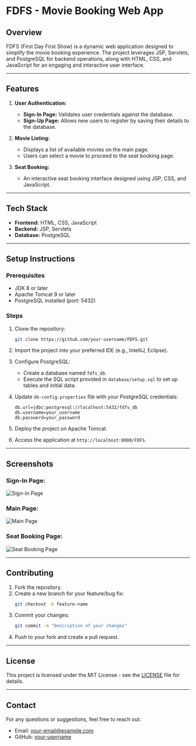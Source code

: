 # FDFS - Movie Booking Web App

## Overview
FDFS (First Day First Show) is a dynamic web application designed to simplify the movie booking experience. The project leverages JSP, Servlets, and PostgreSQL for backend operations, along with HTML, CSS, and JavaScript for an engaging and interactive user interface.

---

## Features
1. **User Authentication:**
   - **Sign-In Page:** Validates user credentials against the database.
   - **Sign-Up Page:** Allows new users to register by saving their details to the database.

2. **Movie Listing:**
   - Displays a list of available movies on the main page.
   - Users can select a movie to proceed to the seat booking page.

3. **Seat Booking:**
   - An interactive seat booking interface designed using JSP, CSS, and JavaScript.

---

## Tech Stack
- **Frontend:** HTML, CSS, JavaScript
- **Backend:** JSP, Servlets
- **Database:** PostgreSQL

---

## Setup Instructions
### Prerequisites
- JDK 8 or later
- Apache Tomcat 9 or later
- PostgreSQL installed (port: 5432)

### Steps
1. Clone the repository:
   ```bash
   git clone https://github.com/your-username/FDFS.git
   ```
2. Import the project into your preferred IDE (e.g., IntelliJ, Eclipse).
3. Configure PostgreSQL:
   - Create a database named `fdfs_db`.
   - Execute the SQL script provided in `database/setup.sql` to set up tables and initial data.

4. Update `db-config.properties` file with your PostgreSQL credentials:
   ```properties
   db.url=jdbc:postgresql://localhost:5432/fdfs_db
   db.username=your_username
   db.password=your_password
   ```
5. Deploy the project on Apache Tomcat.
6. Access the application at `http://localhost:8080/FDFS`.

---

## Screenshots
### Sign-In Page:
![Sign-In Page](screenshots/signin.png)

### Main Page:
![Main Page](screenshots/main.png)

### Seat Booking Page:
![Seat Booking Page](screenshots/seat_booking.png)

---

## Contributing
1. Fork the repository.
2. Create a new branch for your feature/bug fix:
   ```bash
   git checkout -b feature-name
   ```
3. Commit your changes:
   ```bash
   git commit -m "Description of your changes"
   ```
4. Push to your fork and create a pull request.

---

## License
This project is licensed under the MIT License - see the [LICENSE](LICENSE) file for details.

---

## Contact
For any questions or suggestions, feel free to reach out:
- Email: your-email@example.com
- GitHub: [your-username](https://github.com/your-username)

